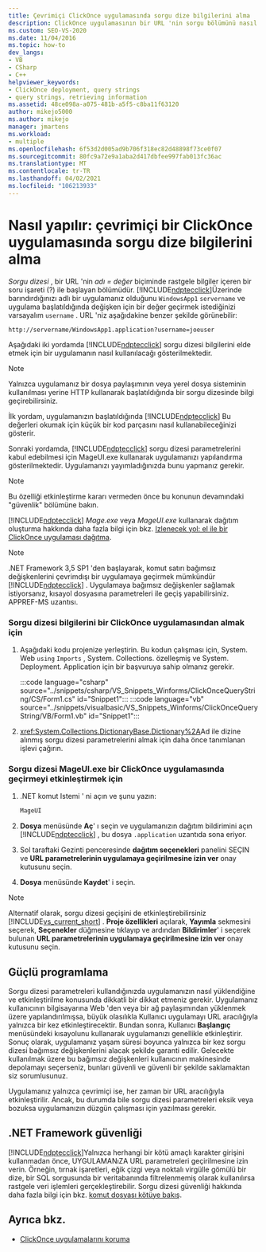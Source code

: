 ```yaml
---
title: Çevrimiçi ClickOnce uygulamasında sorgu dize bilgilerini alma
description: ClickOnce uygulamasının bir URL 'nin sorgu bölümünü nasıl okuyabileceğinizi ve Query dize parametrelerini kabul edecek şekilde uygulamanızı yapılandırmak için MageUI 'yi nasıl kullanacağınızı öğrenin.
ms.custom: SEO-VS-2020
ms.date: 11/04/2016
ms.topic: how-to
dev_langs:
- VB
- CSharp
- C++
helpviewer_keywords:
- ClickOnce deployment, query strings
- query strings, retrieving information
ms.assetid: 48ce098a-a075-481b-a5f5-c8ba11f63120
author: mikejo5000
ms.author: mikejo
manager: jmartens
ms.workload:
- multiple
ms.openlocfilehash: 6f53d2d005ad9b706f318ec82d48898f73ce0f07
ms.sourcegitcommit: 80fc9a72e9a1aba2d417dbfee997fab013fc36ac
ms.translationtype: MT
ms.contentlocale: tr-TR
ms.lasthandoff: 04/02/2021
ms.locfileid: "106213933"
---
```

# <a name="how-to-retrieve-query-string-information-in-an-online-clickonce-application"></a>Nasıl yapılır: çevrimiçi bir ClickOnce uygulamasında sorgu dize bilgilerini alma
*Sorgu dizesi* , bir URL 'nin *adı = değer* biçiminde rastgele bilgiler içeren bir soru işareti (?) ile başlayan bölümüdür. [!INCLUDE[ndptecclick](../deployment/includes/ndptecclick_md.md)]Üzerinde barındırdığınızı adlı bir uygulamanız olduğunu `WindowsApp1` `servername` ve uygulama başlatıldığında değişken için bir değer geçirmek istediğinizi varsayalım `username` . URL 'niz aşağıdakine benzer şekilde görünebilir:

 `http://servername/WindowsApp1.application?username=joeuser`

 Aşağıdaki iki yordamda [!INCLUDE[ndptecclick](../deployment/includes/ndptecclick_md.md)] sorgu dizesi bilgilerini elde etmek için bir uygulamanın nasıl kullanılacağı gösterilmektedir.

> [!NOTE]
> Yalnızca uygulamanız bir dosya paylaşımının veya yerel dosya sisteminin kullanılması yerine HTTP kullanarak başlatıldığında bir sorgu dizesinde bilgi geçirebilirsiniz.

 İlk yordam, uygulamanızın başlatıldığında [!INCLUDE[ndptecclick](../deployment/includes/ndptecclick_md.md)] Bu değerleri okumak için küçük bir kod parçasını nasıl kullanabileceğinizi gösterir.

 Sonraki yordamda, [!INCLUDE[ndptecclick](../deployment/includes/ndptecclick_md.md)] sorgu dizesi parametrelerini kabul edebilmesi için MageUI.exe kullanarak uygulamanızı yapılandırma gösterilmektedir. Uygulamanızı yayımladığınızda bunu yapmanız gerekir.

> [!NOTE]
> Bu özelliği etkinleştirme kararı vermeden önce bu konunun devamındaki "güvenlik" bölümüne bakın.

 [!INCLUDE[ndptecclick](../deployment/includes/ndptecclick_md.md)] *Mage.exe* veya *MageUI.exe* kullanarak dağıtım oluşturma hakkında daha fazla bilgi için bkz. [Izlenecek yol: el ile bir ClickOnce uygulaması dağıtma](../deployment/walkthrough-manually-deploying-a-clickonce-application.md).

> [!NOTE]
> .NET Framework 3,5 SP1 'den başlayarak, komut satırı bağımsız değişkenlerini çevrimdışı bir uygulamaya geçirmek mümkündür [!INCLUDE[ndptecclick](../deployment/includes/ndptecclick_md.md)] . Uygulamaya bağımsız değişkenler sağlamak istiyorsanız, kısayol dosyasına parametreleri ile geçiş yapabilirsiniz. APPREF-MS uzantısı.

### <a name="to-obtain-query-string-information-from-a-clickonce-application"></a>Sorgu dizesi bilgilerini bir ClickOnce uygulamasından almak için

1. Aşağıdaki kodu projenize yerleştirin. Bu kodun çalışması için, System. Web `using` `Imports` , System. Collections. özelleşmiş ve System. Deployment. Application için bir başvuruya sahip olmanız gerekir.

    :::code language="csharp" source="../snippets/csharp/VS_Snippets_Winforms/ClickOnceQueryString/CS/Form1.cs" id="Snippet1":::
    :::code language="vb" source="../snippets/visualbasic/VS_Snippets_Winforms/ClickOnceQueryString/VB/Form1.vb" id="Snippet1":::


2. <xref:System.Collections.DictionaryBase.Dictionary%2A>Ad ile dizine alınmış sorgu dizesi parametrelerini almak için daha önce tanımlanan işlevi çağırın.

### <a name="to-enable-query-string-passing-in-a-clickonce-application-with-mageuiexe"></a>Sorgu dizesi MageUI.exe bir ClickOnce uygulamasında geçirmeyi etkinleştirmek için

1. .NET komut Istemi ' ni açın ve şunu yazın:

   ```cmd
   MageUI
   ```

2. **Dosya** menüsünde **Aç**' ı seçin ve uygulamanızın dağıtım bildirimini açın [!INCLUDE[ndptecclick](../deployment/includes/ndptecclick_md.md)] , bu dosya `.application` uzantıda sona eriyor.

3. Sol taraftaki Gezinti penceresinde **dağıtım seçenekleri** panelini SEÇIN ve **URL parametrelerinin uygulamaya geçirilmesine izin ver** onay kutusunu seçin.

4. **Dosya** menüsünde **Kaydet**' i seçin.

> [!NOTE]
> Alternatif olarak, sorgu dizesi geçişini de etkinleştirebilirsiniz [!INCLUDE[vs_current_short](../code-quality/includes/vs_current_short_md.md)] . **Proje özellikleri** açılarak, **Yayımla** sekmesini seçerek, **Seçenekler** düğmesine tıklayıp ve ardından **Bildirimler**' i seçerek bulunan **URL parametrelerinin uygulamaya geçirilmesine izin ver** onay kutusunu seçin.

## <a name="robust-programming"></a>Güçlü programlama
 Sorgu dizesi parametreleri kullandığınızda uygulamanızın nasıl yüklendiğine ve etkinleştirilme konusunda dikkatli bir dikkat etmeniz gerekir. Uygulamanız kullanıcının bilgisayarına Web 'den veya bir ağ paylaşımından yüklenmek üzere yapılandırılmışsa, büyük olasılıkla Kullanıcı uygulamayı URL aracılığıyla yalnızca bir kez etkinleştirecektir. Bundan sonra, Kullanıcı **Başlangıç** menüsündeki kısayolunu kullanarak uygulamanızı genellikle etkinleştirir. Sonuç olarak, uygulamanız yaşam süresi boyunca yalnızca bir kez sorgu dizesi bağımsız değişkenlerini alacak şekilde garanti edilir. Gelecekte kullanılmak üzere bu bağımsız değişkenleri kullanıcının makinesinde depolamayı seçerseniz, bunları güvenli ve güvenli bir şekilde saklamaktan siz sorumlusunuz.

 Uygulamanız yalnızca çevrimiçi ise, her zaman bir URL aracılığıyla etkinleştirilir. Ancak, bu durumda bile sorgu dizesi parametreleri eksik veya bozuksa uygulamanızın düzgün çalışması için yazılması gerekir.

## <a name="net-framework-security"></a>.NET Framework güvenliği
 [!INCLUDE[ndptecclick](../deployment/includes/ndptecclick_md.md)]Yalnızca herhangi bir kötü amaçlı karakter girişini kullanmadan önce, UYGULAMANıZA URL parametreleri geçirilmesine izin verin. Örneğin, tırnak işaretleri, eğik çizgi veya noktalı virgülle gömülü bir dize, bir SQL sorgusunda bir veritabanında filtrelenmemiş olarak kullanılırsa rastgele veri işlemleri gerçekleştirebilir. Sorgu dizesi güvenliği hakkında daha fazla bilgi için bkz. [komut dosyası kötüye bakış](/previous-versions/w1sw53ds(v=vs.140)).

## <a name="see-also"></a>Ayrıca bkz.
- [ClickOnce uygulamalarını koruma](../deployment/securing-clickonce-applications.md)